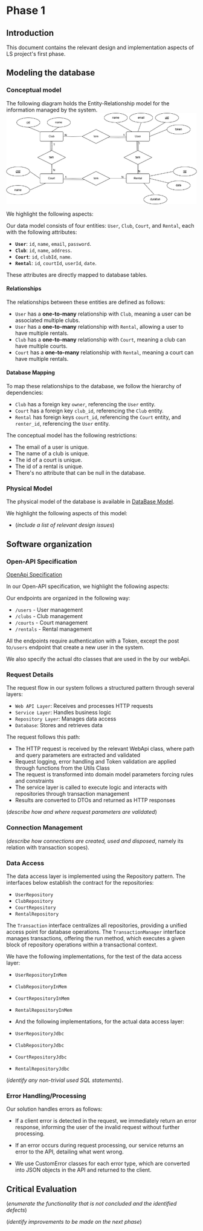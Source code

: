 # Phase 1

## Introduction

This document contains the relevant design and implementation aspects of LS project's first phase.

## Modeling the database

### Conceptual model ###

The following diagram holds the Entity-Relationship model for the information managed by the system.
![Entity-Relationship Model](./Entity-Relationship.png)

We highlight the following aspects:

Our data model consists of four entities: `User`, `Club`, `Court`, and `Rental`, each with the following attributes:

- **`User`**: `id`, `name`, `email`, `password`.
- **`Club`**: `id`, `name`, `address`.
- **`Court`**: `id`, `clubId`, `name`.
- **`Rental`**: `id`, `courtId`, `userId`, `date`.

These attributes are directly mapped to database tables.

#### Relationships

The relationships between these entities are defined as follows:

- `User` has a **one-to-many** relationship with `Club`, meaning a user can be associated multiple clubs.
- `User` has a **one-to-many** relationship with `Rental`, allowing a user to have multiple rentals.
- `Club` has a **one-to-many** relationship with `Court`, meaning a club can have multiple courts.
- `Court` has a **one-to-many** relationship with `Rental`, meaning a court can have multiple rentals.

#### Database Mapping

To map these relationships to the database, we follow the hierarchy of dependencies:

- `Club` has a foreign key `owner`, referencing the `User` entity.
- `Court` has a foreign key `club_id`, referencing the `Club` entity.
- `Rental` has foreign keys `court_id`, referencing the `Court` entity, and `renter_id`, referencing the `User` entity.

The conceptual model has the following restrictions:

* The email of a user is unique. 
* The name of a club is unique.
* The id of a court is unique.
* The id of a rental is unique.
* There's no attribute that can be null in the database.

### Physical Model ###

The physical model of the database is available in [DataBase Model](../src/test/sql/createSchema.sql).

We highlight the following aspects of this model:

* (_include a list of relevant design issues_)

## Software organization

### Open-API Specification ###

[OpenApi Specification](./openapi.yaml)

In our Open-API specification, we highlight the following aspects:

Our endpoints are organized in the following way:
* `/users` - User management
* `/clubs` - Club management
* `/courts` - Court management
* `/rentals` - Rental management

All the endpoints require authentication with a Token, except the  post  to`/users` endpoint 
that create a new user in the system. 

We also specify the actual dto classes that are used in the by our webApi.

### Request Details

The request flow in our system follows a structured pattern through several layers:

* `Web API Layer`: Receives and processes HTTP requests
* `Service Layer`: Handles business logic
* `Repository Layer`: Manages data access
* `Database`: Stores and retrieves data

The request follows this path:

* The HTTP request is received by the relevant WebApi class, where path and query parameters are extracted and validated
* Request logging, error handling and Token validation are applied through functions from the Utils Class
* The request is transformed into domain model parameters forcing rules and constraints
* The service layer is called to execute logic and interacts with repositories through transaction management
* Results are converted to DTOs and returned as HTTP responses


(_describe how and where request parameters are validated_)

### Connection Management

(_describe how connections are created, used and disposed_, namely its relation with transaction scopes).

### Data Access

The data access layer is implemented using the Repository pattern. 
The interfaces below establish the contract for the repositories:
* `UserRepository`
* `ClubRepository`
* `CourtRepository`
* `RentalRepository`

The `Transaction` interface centralizes all repositories, providing a unified access 
point for database operations. The `TransactionManager` interface manages transactions, 
offering the run method, which executes a given block of repository operations within 
a transactional context.

We have the following implementations, for the test of the data access layer:
* `UserRepositoryInMem`
* `ClubRepositoryInMem`
* `CourtRepositoryInMem`
* `RentalRepositoryInMem`

* And the following implementations, for the actual data access layer:
* `UserRepositoryJdbc`
* `ClubRepositoryJdbc`
* `CourtRepositoryJdbc`
* `RentalRepositoryJdbc`

(_identify any non-trivial used SQL statements_).

### Error Handling/Processing

Our solution handles errors as follows:

* If a client error is detected in the request, we immediately return an error response,
informing the user of the invalid request without further processing.

* If an error occurs during request processing, our service returns an error to the API,
detailing what went wrong.

* We use CustomError classes for each error type, which are converted into JSON objects
in the API and returned to the client.

## Critical Evaluation

(_enumerate the functionality that is not concluded and the identified defects_)

(_identify improvements to be made on the next phase_)